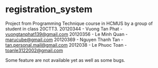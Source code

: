 # registration_system
Project from Programming Technique course in HCMUS by a group of student in class 20CTT3.
20120344 - Vuong Tan Phat - vuongtanphat139@gmail.com
20120356 - Le Minh Quan - marucube@gmail.com
20120369 - Nguyen Thanh Tan - tan.personal.mail@gmail.com
2012038 - Le Phuoc Toan - toanle3122002@gmail.com

Some feature are not available yet as well as some bugs.
